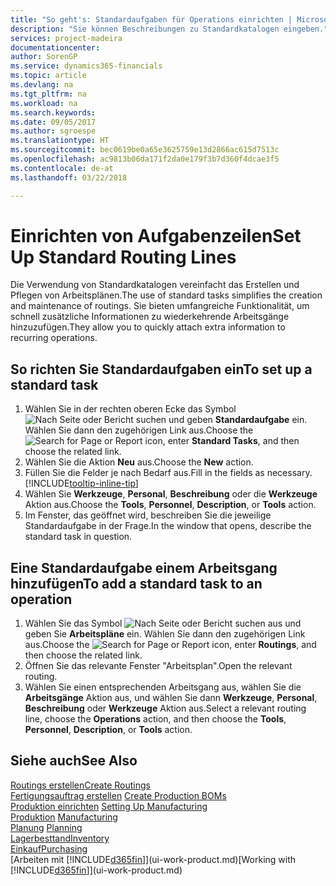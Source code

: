 ```yaml
---
title: "So geht's: Standardaufgaben für Operations einrichten | Microsoft Docs"
description: "Sie können Beschreibungen zu Standardkatalogen eingeben."
services: project-madeira
documentationcenter: 
author: SorenGP
ms.service: dynamics365-financials
ms.topic: article
ms.devlang: na
ms.tgt_pltfrm: na
ms.workload: na
ms.search.keywords: 
ms.date: 09/05/2017
ms.author: sgroespe
ms.translationtype: HT
ms.sourcegitcommit: bec0619be0a65e3625759e13d2866ac615d7513c
ms.openlocfilehash: ac9813b06da171f2da0e179f3b7d360f4dcae3f5
ms.contentlocale: de-at
ms.lasthandoff: 03/22/2018

---
```

# <a name="set-up-standard-routing-lines"></a><span data-ttu-id="600ff-103">Einrichten von Aufgabenzeilen</span><span class="sxs-lookup"><span data-stu-id="600ff-103">Set Up Standard Routing Lines</span></span>
<span data-ttu-id="600ff-104">Die Verwendung von Standardkatalogen vereinfacht das Erstellen und Pflegen von Arbeitsplänen.</span><span class="sxs-lookup"><span data-stu-id="600ff-104">The use of standard tasks simplifies the creation and maintenance of routings.</span></span> <span data-ttu-id="600ff-105">Sie bieten umfangreiche Funktionalität, um schnell zusätzliche Informationen zu wiederkehrende Arbeitsgänge hinzuzufügen.</span><span class="sxs-lookup"><span data-stu-id="600ff-105">They allow you to quickly attach extra information to recurring operations.</span></span>

## <a name="to-set-up-a-standard-task"></a><span data-ttu-id="600ff-106">So richten Sie Standardaufgaben ein</span><span class="sxs-lookup"><span data-stu-id="600ff-106">To set up a standard task</span></span>
1. <span data-ttu-id="600ff-107">Wählen Sie in der rechten oberen Ecke das Symbol ![Nach Seite oder Bericht suchen](media/ui-search/search_small.png "Nach Seite oder Bericht suchen") und geben **Standardaufgabe** ein. Wählen Sie dann den zugehörigen Link aus.</span><span class="sxs-lookup"><span data-stu-id="600ff-107">Choose the ![Search for Page or Report](media/ui-search/search_small.png "Search for Page or Report icon") icon, enter **Standard Tasks**, and then choose the related link.</span></span>
2. <span data-ttu-id="600ff-108">Wählen Sie die Aktion **Neu** aus.</span><span class="sxs-lookup"><span data-stu-id="600ff-108">Choose the **New** action.</span></span>
3. <span data-ttu-id="600ff-109">Füllen Sie die Felder je nach Bedarf aus.</span><span class="sxs-lookup"><span data-stu-id="600ff-109">Fill in the fields as necessary.</span></span> [!INCLUDE[tooltip-inline-tip](includes/tooltip-inline-tip_md.md)]
4. <span data-ttu-id="600ff-110">Wählen Sie **Werkzeuge**, **Personal**, **Beschreibung** oder die **Werkzeuge** Aktion aus.</span><span class="sxs-lookup"><span data-stu-id="600ff-110">Choose the **Tools**, **Personnel**, **Description**, or **Tools** action.</span></span>
5. <span data-ttu-id="600ff-111">Im Fenster, das geöffnet wird, beschreiben Sie die jeweilige Standardaufgabe in der Frage.</span><span class="sxs-lookup"><span data-stu-id="600ff-111">In the window that opens, describe the standard task in question.</span></span>

## <a name="to-add-a-standard-task-to-an-operation"></a><span data-ttu-id="600ff-112">Eine Standardaufgabe einem Arbeitsgang hinzufügen</span><span class="sxs-lookup"><span data-stu-id="600ff-112">To add a standard task to an operation</span></span>
1. <span data-ttu-id="600ff-113">Wählen Sie das Symbol ![Nach Seite oder Bericht suchen](media/ui-search/search_small.png "Nach Seite oder Bericht suchen") aus und geben Sie **Arbeitspläne** ein. Wählen Sie dann den zugehörigen Link aus.</span><span class="sxs-lookup"><span data-stu-id="600ff-113">Choose the ![Search for Page or Report](media/ui-search/search_small.png "Search for Page or Report icon") icon, enter **Routings**, and then choose the related link.</span></span>
2. <span data-ttu-id="600ff-114">Öffnen Sie das relevante Fenster "Arbeitsplan".</span><span class="sxs-lookup"><span data-stu-id="600ff-114">Open the relevant routing.</span></span>
3. <span data-ttu-id="600ff-115">Wählen Sie einen entsprechenden Arbeitsgang aus, wählen Sie die **Arbeitsgänge** Aktion aus, und wählen Sie dann **Werkzeuge**, **Personal**, **Beschreibung** oder **Werkzeuge** Aktion aus.</span><span class="sxs-lookup"><span data-stu-id="600ff-115">Select a relevant routing line, choose the **Operations** action, and then choose the **Tools**, **Personnel**, **Description**, or **Tools** action.</span></span>

## <a name="see-also"></a><span data-ttu-id="600ff-116">Siehe auch</span><span class="sxs-lookup"><span data-stu-id="600ff-116">See Also</span></span>  
[<span data-ttu-id="600ff-117">Routings erstellen</span><span class="sxs-lookup"><span data-stu-id="600ff-117">Create Routings</span></span>](production-how-to-create-routings.md)  
<span data-ttu-id="600ff-118">[Fertigungsauftrag erstellen](production-how-to-create-production-boms.md)   </span><span class="sxs-lookup"><span data-stu-id="600ff-118">[Create Production BOMs](production-how-to-create-production-boms.md)   </span></span>  
<span data-ttu-id="600ff-119">[Produktion einrichten](production-configure-production-processes.md) </span><span class="sxs-lookup"><span data-stu-id="600ff-119">[Setting Up Manufacturing](production-configure-production-processes.md) </span></span>  
<span data-ttu-id="600ff-120">[Produktion](production-manage-manufacturing.md)  </span><span class="sxs-lookup"><span data-stu-id="600ff-120">[Manufacturing](production-manage-manufacturing.md)  </span></span>  
<span data-ttu-id="600ff-121">[Planung](production-planning.md) </span><span class="sxs-lookup"><span data-stu-id="600ff-121">[Planning](production-planning.md) </span></span>  
[<span data-ttu-id="600ff-122">Lagerbesttand</span><span class="sxs-lookup"><span data-stu-id="600ff-122">Inventory</span></span>](inventory-manage-inventory.md)  
[<span data-ttu-id="600ff-123">Einkauf</span><span class="sxs-lookup"><span data-stu-id="600ff-123">Purchasing</span></span>](purchasing-manage-purchasing.md)  
<span data-ttu-id="600ff-124">[Arbeiten mit [!INCLUDE[d365fin](includes/d365fin_md.md)]](ui-work-product.md)</span><span class="sxs-lookup"><span data-stu-id="600ff-124">[Working with [!INCLUDE[d365fin](includes/d365fin_md.md)]](ui-work-product.md)</span></span>  

